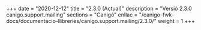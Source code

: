 +++
date        = "2020-12-12"
title       = "2.3.0 (Actual)"
description = "Versió 2.3.0 canigo.support.mailing"
sections    = "Canigó"
enllac		= "/canigo-fwk-docs/documentacio-llibreries/canigo.support.mailing/2.3.0/"
weight		= 1
+++
